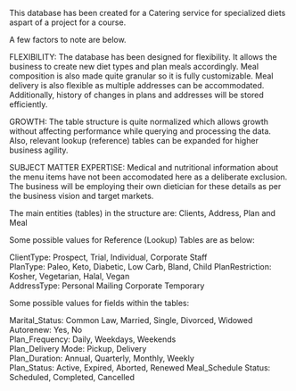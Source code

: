 This database has been created for a Catering service for specialized diets aspart of a project for a course. 

A few factors to note are below.

FLEXIBILITY: The database has been designed for flexibility. It allows the business to create new diet types and plan meals accordingly. Meal composition is also made quite granular so it is fully customizable. Meal delivery is also flexible as multiple addresses can be accommodated. Additionally, history of changes in plans and addresses will be stored efficiently.

GROWTH: The table structure is quite normalized which allows growth without affecting performance while querying and processing the data. Also, relevant lookup (reference) tables can be expanded for higher business agility.

SUBJECT MATTER EXPERTISE: Medical and nutritional information about the menu items have not been accomodated here as a deliberate exclusion. The business will be employing their own dietician for these details as per the business vision and target markets.

The main entities (tables) in the structure are: Clients, Address, Plan and Meal

Some possible values for Reference (Lookup) Tables are as below:

ClientType:		Prospect,	Trial,	Individual,	Corporate	Staff	
PlanType:		Paleo,	Keto,	Diabetic,	Low Carb,	Bland,	Child
PlanRestriction:	Kosher,	Vegetarian,	Halal,	Vegan		
AddressType:		Personal	Mailing	Corporate	Temporary		


Some possible values for fields within the tables:

Marital_Status:		Common Law,	Married,	Single,	Divorced,	Widowed
Autorenew:		Yes,	No			
Plan_Frequency:		Daily,	Weekdays,	Weekends		
Plan_Delivery Mode:	Pickup,	Delivery			
Plan_Duration:		Annual,	Quarterly,	Monthly,	Weekly	
Plan_Status:		Active,	Expired,	Aborted,	Renewed	
Meal_Schedule Status:	Scheduled,	Completed,	Cancelled
